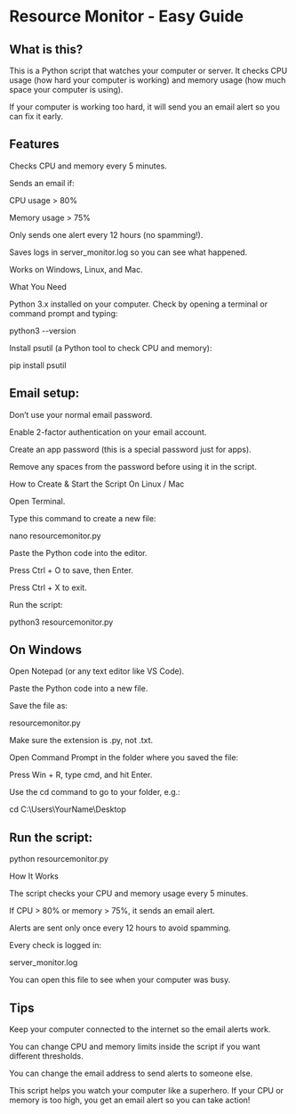 # Resource Monitor - Easy Guide
## What is this?

This is a Python script that watches your computer or server.
It checks CPU usage (how hard your computer is working) and memory usage (how much space your computer is using).

If your computer is working too hard, it will send you an email alert so you can fix it early.

## Features

Checks CPU and memory every 5 minutes.

Sends an email if:

CPU usage > 80%

Memory usage > 75%

Only sends one alert every 12 hours (no spamming!).

Saves logs in server_monitor.log so you can see what happened.

Works on Windows, Linux, and Mac.

What You Need

Python 3.x installed on your computer.
Check by opening a terminal or command prompt and typing:

python3 --version


Install psutil (a Python tool to check CPU and memory):

pip install psutil


## Email setup:

Don’t use your normal email password.

Enable 2-factor authentication on your email account.

Create an app password (this is a special password just for apps).

Remove any spaces from the password before using it in the script.

How to Create & Start the Script
On Linux / Mac

Open Terminal.

Type this command to create a new file:

nano resourcemonitor.py


Paste the Python code into the editor.

Press Ctrl + O to save, then Enter.

Press Ctrl + X to exit.

Run the script:

python3 resourcemonitor.py

## On Windows

Open Notepad (or any text editor like VS Code).

Paste the Python code into a new file.

Save the file as:

resourcemonitor.py


Make sure the extension is .py, not .txt.

Open Command Prompt in the folder where you saved the file:

Press Win + R, type cmd, and hit Enter.

Use the cd command to go to your folder, e.g.:

cd C:\Users\YourName\Desktop


## Run the script:

python resourcemonitor.py

How It Works

The script checks your CPU and memory usage every 5 minutes.

If CPU > 80% or memory > 75%, it sends an email alert.

Alerts are sent only once every 12 hours to avoid spamming.

Every check is logged in:

server_monitor.log


You can open this file to see when your computer was busy.

## Tips

Keep your computer connected to the internet so the email alerts work.

You can change CPU and memory limits inside the script if you want different thresholds.

You can change the email address to send alerts to someone else.


This script helps you watch your computer like a superhero.
If your CPU or memory is too high, you get an email alert so you can take action!

